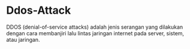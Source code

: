 # Ddos-Attack

DDOS (denial-of-service attacks) adalah jenis serangan yang dilakukan dengan cara membanjiri lalu lintas jaringan internet pada server, sistem, atau jaringan.

